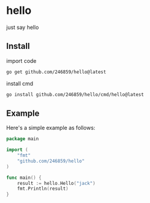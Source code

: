 # hello
just say hello

## Install
import code
```bash
go get github.com/246859/hello@latest
```
install cmd
````bash
go install github.com/246859/hello/cmd/hello@latest
````

## Example
Here's a simple example as follows:
```go
package main

import (
	"fmt"
	"github.com/246859/hello"
)

func main() {
	result := hello.Hello("jack")
	fmt.Println(result)
}
```